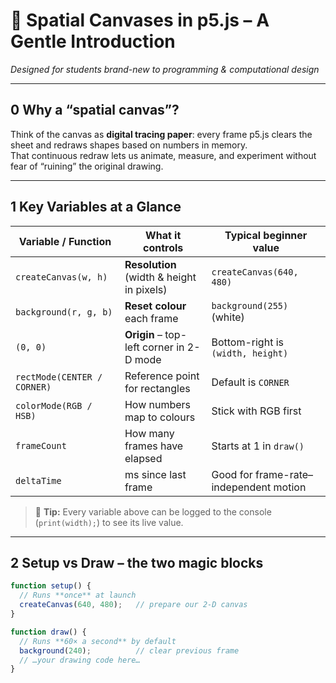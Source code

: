 # 📐 Spatial Canvases in p5.js – A Gentle Introduction  
_Designed for students brand-new to programming & computational design_

---

## 0  Why a “spatial canvas”?

Think of the canvas as **digital tracing paper**: every frame p5.js clears the sheet and redraws shapes based on numbers in memory.  
That continuous redraw lets us animate, measure, and experiment without fear of “ruining” the original drawing.

---

## 1  Key Variables at a Glance

| Variable / Function | What it controls | Typical beginner value |
| ------------------- | ---------------- | ---------------------- |
| `createCanvas(w, h)` | **Resolution** (width & height in pixels) | `createCanvas(640, 480)` |
| `background(r, g, b)` | **Reset colour** each frame | `background(255)` (white) |
| `(0, 0)` | **Origin** – top-left corner in 2-D mode | Bottom-right is `(width, height)` |
| `rectMode(CENTER / CORNER)` | Reference point for rectangles | Default is `CORNER` |
| `colorMode(RGB / HSB)` | How numbers map to colours | Stick with RGB first |
| `frameCount` | How many frames have elapsed | Starts at 1 in `draw()` |
| `deltaTime` | ms since last frame | Good for frame-rate–independent motion |

> 📝 **Tip:** Every variable above can be logged to the console (`print(width);`) to see its live value.

---

## 2  Setup vs Draw – the two magic blocks

```js
function setup() {
  // Runs **once** at launch
  createCanvas(640, 480);   // prepare our 2-D canvas
}

function draw() {
  // Runs **60× a second** by default
  background(240);          // clear previous frame
  // …your drawing code here…
}
